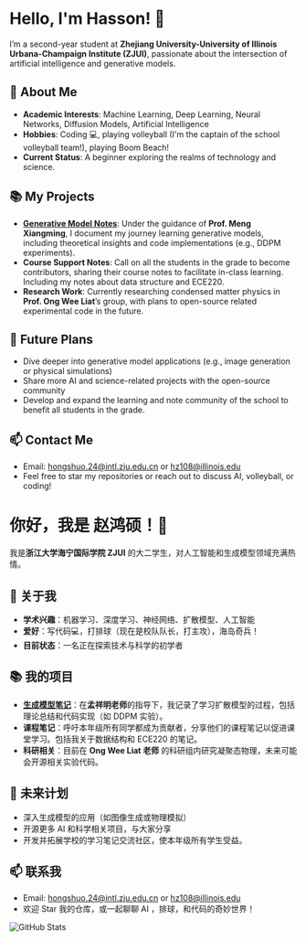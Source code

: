 # Hello, I'm Hasson! 👋

I’m a second-year student at **Zhejiang University-University of Illinois Urbana-Champaign Institute (ZJUI)**, passionate about the intersection of artificial intelligence and generative models.

## 🌟 About Me
- **Academic Interests**: Machine Learning, Deep Learning, Neural Networks, Diffusion Models, Artificial Intelligence
- **Hobbies**: Coding 💻, playing volleyball (I'm the captain of the school volleyball team!), playing Boom Beach!
- **Current Status**: A beginner exploring the realms of technology and science.

## 📚 My Projects
- **[Generative Model Notes](https://github.com/Hasson827/Generative-Model-Learning)**: Under the guidance of **Prof. Meng Xiangming**, I document my journey learning generative models, including theoretical insights and code implementations (e.g., DDPM experiments).
- **Course Support Notes**: Call on all the students in the grade to become contributors, sharing their course notes to facilitate in-class learning. Including my notes about data structure and ECE220.
- **Research Work**: Currently researching condensed matter physics in **Prof. Ong Wee Liat**’s group, with plans to open-source related experimental code in the future. 

## 🚀 Future Plans
- Dive deeper into generative model applications (e.g., image generation or physical simulations)
- Share more AI and science-related projects with the open-source community
- Develop and expand the learning and note community of the school to benefit all students in the grade.

## 📫 Contact Me
- Email: hongshuo.24@intl.zju.edu.cn or hz108@illinois.edu
- Feel free to star my repositories or reach out to discuss AI, volleyball, or coding!

# 你好，我是 赵鸿硕！👋

我是**浙江大学海宁国际学院 ZJUI** 的大二学生，对人工智能和生成模型领域充满热情。

## 🌟 关于我
- **学术兴趣**：机器学习、深度学习、神经网络、扩散模型、人工智能
- **爱好**：写代码💻，打排球（现在是校队队长，打主攻），海岛奇兵！
- **目前状态**：一名正在探索技术与科学的初学者

## 📚 我的项目
- **[生成模型笔记](https://github.com/Hasson827/Generative-Model-Learning)**：在**孟祥明老师**的指导下，我记录了学习扩散模型的过程，包括理论总结和代码实现（如 DDPM 实验）。
- **课程笔记**：呼吁本年级所有同学都成为贡献者，分享他们的课程笔记以促进课堂学习。包括我关于数据结构和 ECE220 的笔记。
- **科研相关**：目前在 **Ong Wee Liat 老师** 的科研组内研究凝聚态物理，未来可能会开源相关实验代码。

## 🚀 未来计划
- 深入生成模型的应用（如图像生成或物理模拟）
- 开源更多 AI 和科学相关项目，与大家分享
- 开发并拓展学校的学习笔记交流社区，使本年级所有学生受益。

## 📫 联系我
- Email: hongshuo.24@intl.zju.edu.cn or hz108@illinois.edu
- 欢迎 Star 我的仓库，或一起聊聊 AI ，排球，和代码的奇妙世界！

![GitHub Stats](https://github-readme-stats.vercel.app/api?username=Hasson827&show_icons=true&theme=radical)
